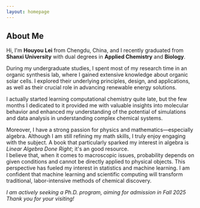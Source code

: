 ```yaml
---
layout: homepage
---
```


## About Me
Hi, I'm **Houyou Lei** from Chengdu, China, and I recently graduated from **Shanxi University** with dual degrees in **Applied Chemistry** and **Biology**.

During my undergraduate studies, I spent most of my research time in an organic synthesis lab, where I gained extensive knowledge about organic solar cells. I explored their underlying principles, design, and applications, as well as their crucial role in advancing renewable energy solutions.

I actually started learning computational chemistry quite late, but the few months I dedicated to it provided me with valuable insights into molecular behavior and enhanced my understanding of the potential of simulations and data analysis in understanding complex chemical systems.

Moreover, I have a strong passion for physics and mathematics—especially algebra. Although I am still refining my math skills, I truly enjoy engaging with the subject. A book that particularly sparked my interest in algebra is *Linear Algebra Done Right*; it's an good resource.  
I believe that, when it comes to macroscopic issues, probability depends on given conditions and cannot be directly applied to physical objects. This perspective has fueled my interest in statistics and machine learning. I am confident that machine learning and scientific computing will transform traditional, labor-intensive methods of chemical discovery.

*I am actively seeking a Ph.D. program, aiming for admission in Fall 2025*   
*Thank you for your visiting!*




